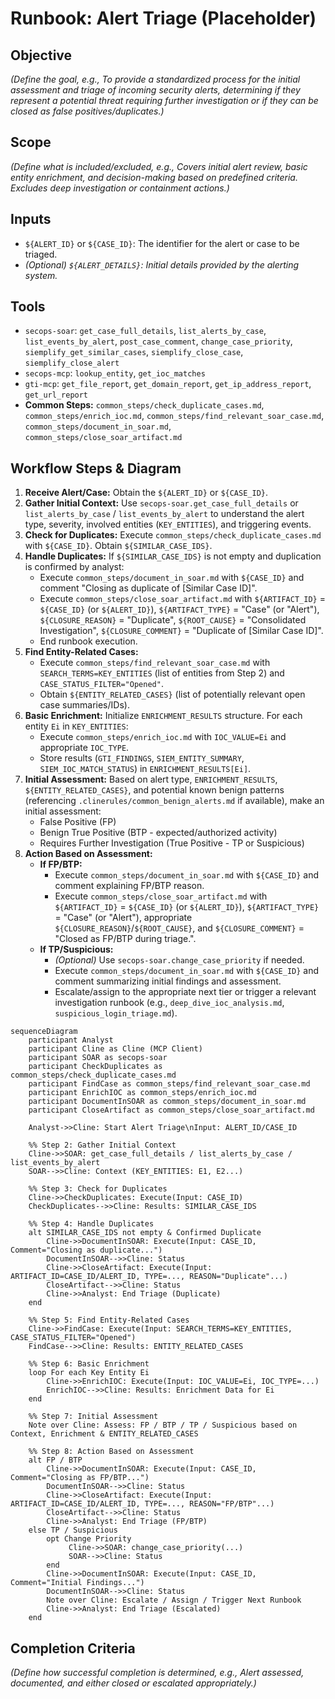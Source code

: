 # Runbook: Alert Triage (Placeholder)

## Objective

*(Define the goal, e.g., To provide a standardized process for the initial assessment and triage of incoming security alerts, determining if they represent a potential threat requiring further investigation or if they can be closed as false positives/duplicates.)*

## Scope

*(Define what is included/excluded, e.g., Covers initial alert review, basic entity enrichment, and decision-making based on predefined criteria. Excludes deep investigation or containment actions.)*

## Inputs

*   `${ALERT_ID}` or `${CASE_ID}`: The identifier for the alert or case to be triaged.
*   *(Optional) `${ALERT_DETAILS}`: Initial details provided by the alerting system.*

## Tools

*   `secops-soar`: `get_case_full_details`, `list_alerts_by_case`, `list_events_by_alert`, `post_case_comment`, `change_case_priority`, `siemplify_get_similar_cases`, `siemplify_close_case`, `siemplify_close_alert`
*   `secops-mcp`: `lookup_entity`, `get_ioc_matches`
*   `gti-mcp`: `get_file_report`, `get_domain_report`, `get_ip_address_report`, `get_url_report`
*   **Common Steps:** `common_steps/check_duplicate_cases.md`, `common_steps/enrich_ioc.md`, `common_steps/find_relevant_soar_case.md`, `common_steps/document_in_soar.md`, `common_steps/close_soar_artifact.md`

## Workflow Steps & Diagram

1.  **Receive Alert/Case:** Obtain the `${ALERT_ID}` or `${CASE_ID}`.
2.  **Gather Initial Context:** Use `secops-soar.get_case_full_details` or `list_alerts_by_case` / `list_events_by_alert` to understand the alert type, severity, involved entities (`KEY_ENTITIES`), and triggering events.
3.  **Check for Duplicates:** Execute `common_steps/check_duplicate_cases.md` with `${CASE_ID}`. Obtain `${SIMILAR_CASE_IDS}`.
4.  **Handle Duplicates:** If `${SIMILAR_CASE_IDS}` is not empty and duplication is confirmed by analyst:
    *   Execute `common_steps/document_in_soar.md` with `${CASE_ID}` and comment "Closing as duplicate of [Similar Case ID]".
    *   Execute `common_steps/close_soar_artifact.md` with `${ARTIFACT_ID}` = `${CASE_ID}` (or `${ALERT_ID}`), `${ARTIFACT_TYPE}` = "Case" (or "Alert"), `${CLOSURE_REASON}` = "Duplicate", `${ROOT_CAUSE}` = "Consolidated Investigation", `${CLOSURE_COMMENT}` = "Duplicate of [Similar Case ID]".
    *   End runbook execution.
5.  **Find Entity-Related Cases:**
    *   Execute `common_steps/find_relevant_soar_case.md` with `SEARCH_TERMS=KEY_ENTITIES` (list of entities from Step 2) and `CASE_STATUS_FILTER="Opened"`.
    *   Obtain `${ENTITY_RELATED_CASES}` (list of potentially relevant open case summaries/IDs).
6.  **Basic Enrichment:** Initialize `ENRICHMENT_RESULTS` structure. For each entity `Ei` in `KEY_ENTITIES`:
    *   Execute `common_steps/enrich_ioc.md` with `IOC_VALUE=Ei` and appropriate `IOC_TYPE`.
    *   Store results (`GTI_FINDINGS`, `SIEM_ENTITY_SUMMARY`, `SIEM_IOC_MATCH_STATUS`) in `ENRICHMENT_RESULTS[Ei]`.
7.  **Initial Assessment:** Based on alert type, `ENRICHMENT_RESULTS`, `${ENTITY_RELATED_CASES}`, and potential known benign patterns (referencing `.clinerules/common_benign_alerts.md` if available), make an initial assessment:
    *   False Positive (FP)
    *   Benign True Positive (BTP - expected/authorized activity)
    *   Requires Further Investigation (True Positive - TP or Suspicious)
8.  **Action Based on Assessment:**
    *   **If FP/BTP:**
        *   Execute `common_steps/document_in_soar.md` with `${CASE_ID}` and comment explaining FP/BTP reason.
        *   Execute `common_steps/close_soar_artifact.md` with `${ARTIFACT_ID}` = `${CASE_ID}` (or `${ALERT_ID}`), `${ARTIFACT_TYPE}` = "Case" (or "Alert"), appropriate `${CLOSURE_REASON}`/`${ROOT_CAUSE}`, and `${CLOSURE_COMMENT}` = "Closed as FP/BTP during triage.".
    *   **If TP/Suspicious:**
        *   *(Optional)* Use `secops-soar.change_case_priority` if needed.
        *   Execute `common_steps/document_in_soar.md` with `${CASE_ID}` and comment summarizing initial findings and assessment.
        *   Escalate/assign to the appropriate next tier or trigger a relevant investigation runbook (e.g., `deep_dive_ioc_analysis.md`, `suspicious_login_triage.md`).

```{mermaid}
sequenceDiagram
    participant Analyst
    participant Cline as Cline (MCP Client)
    participant SOAR as secops-soar
    participant CheckDuplicates as common_steps/check_duplicate_cases.md
    participant FindCase as common_steps/find_relevant_soar_case.md
    participant EnrichIOC as common_steps/enrich_ioc.md
    participant DocumentInSOAR as common_steps/document_in_soar.md
    participant CloseArtifact as common_steps/close_soar_artifact.md

    Analyst->>Cline: Start Alert Triage\nInput: ALERT_ID/CASE_ID

    %% Step 2: Gather Initial Context
    Cline->>SOAR: get_case_full_details / list_alerts_by_case / list_events_by_alert
    SOAR-->>Cline: Context (KEY_ENTITIES: E1, E2...)

    %% Step 3: Check for Duplicates
    Cline->>CheckDuplicates: Execute(Input: CASE_ID)
    CheckDuplicates-->>Cline: Results: SIMILAR_CASE_IDS

    %% Step 4: Handle Duplicates
    alt SIMILAR_CASE_IDS not empty & Confirmed Duplicate
        Cline->>DocumentInSOAR: Execute(Input: CASE_ID, Comment="Closing as duplicate...")
        DocumentInSOAR-->>Cline: Status
        Cline->>CloseArtifact: Execute(Input: ARTIFACT_ID=CASE_ID/ALERT_ID, TYPE=..., REASON="Duplicate"...)
        CloseArtifact-->>Cline: Status
        Cline->>Analyst: End Triage (Duplicate)
    end

    %% Step 5: Find Entity-Related Cases
    Cline->>FindCase: Execute(Input: SEARCH_TERMS=KEY_ENTITIES, CASE_STATUS_FILTER="Opened")
    FindCase-->>Cline: Results: ENTITY_RELATED_CASES

    %% Step 6: Basic Enrichment
    loop For each Key Entity Ei
        Cline->>EnrichIOC: Execute(Input: IOC_VALUE=Ei, IOC_TYPE=...)
        EnrichIOC-->>Cline: Results: Enrichment Data for Ei
    end

    %% Step 7: Initial Assessment
    Note over Cline: Assess: FP / BTP / TP / Suspicious based on Context, Enrichment & ENTITY_RELATED_CASES

    %% Step 8: Action Based on Assessment
    alt FP / BTP
        Cline->>DocumentInSOAR: Execute(Input: CASE_ID, Comment="Closing as FP/BTP...")
        DocumentInSOAR-->>Cline: Status
        Cline->>CloseArtifact: Execute(Input: ARTIFACT_ID=CASE_ID/ALERT_ID, TYPE=..., REASON="FP/BTP"...)
        CloseArtifact-->>Cline: Status
        Cline->>Analyst: End Triage (FP/BTP)
    else TP / Suspicious
        opt Change Priority
             Cline->>SOAR: change_case_priority(...)
             SOAR-->>Cline: Status
        end
        Cline->>DocumentInSOAR: Execute(Input: CASE_ID, Comment="Initial Findings...")
        DocumentInSOAR-->>Cline: Status
        Note over Cline: Escalate / Assign / Trigger Next Runbook
        Cline->>Analyst: End Triage (Escalated)
    end
```

## Completion Criteria

*(Define how successful completion is determined, e.g., Alert assessed, documented, and either closed or escalated appropriately.)*
